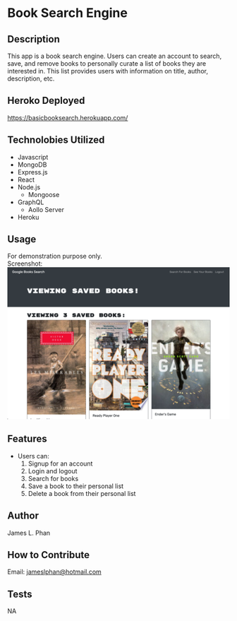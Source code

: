# Book Search Engine

## Description
This app is a book search engine. Users can create an account to search, save, and remove books to personally curate a list of books they are interested in. This list provides users with information on title, author, description, etc.

## Heroko Deployed
https://basicbooksearch.herokuapp.com/

## Technolobies Utilized
- Javascript 
- MongoDB 
- Express.js 
- React
- Node.js
	- Mongoose
- GraphQL
	- Aollo Server
- Heroku

## Usage
For demonstration purpose only. <br />
Screenshot: <br />
![alt text](/Assets/Saved.png)

## Features
- Users can:
    1. Signup for an account 
    2. Login and logout
    3. Search for books
    4. Save a book to their personal list
    5. Delete a book from their personal list

## Author
James L. Phan

## How to Contribute
Email: jameslphan@hotmail.com

## Tests
NA
